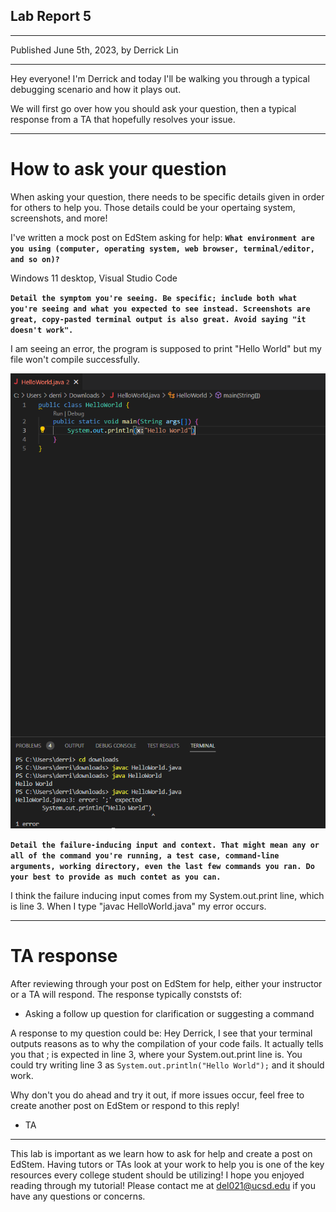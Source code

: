 ## **Lab Report 5**
---
Published June 5th, 2023, by Derrick Lin

---
Hey everyone! I'm Derrick and today I'll be walking you through a typical debugging scenario and how it plays out.

We will first go over how you should ask your question, then a typical response from a TA that hopefully resolves your issue.

---
# **How to ask your question**
When asking your question, there needs to be specific details given in order for others to help you. Those details could be your opertaing system, screenshots, and more!

I've written a mock post on EdStem asking for help:
**`What environment are you using (computer, operating system, web browser, terminal/editor, and so on)?`**

Windows 11 desktop, Visual Studio Code

**`Detail the symptom you're seeing. Be specific; include both what you're seeing and what you expected to see instead. Screenshots are great, copy-pasted terminal output is also great. Avoid saying "it doesn't work".`**

I am seeing an error, the program is supposed to print "Hello World" but my file won't compile successfully.

![Image](HelloWorldError.png)

**`Detail the failure-inducing input and context. That might mean any or all of the command you're running, a test case, command-line arguments, working directory, even the last few commands you ran. Do your best to provide as much contet as you can.`**

I think the failure inducing input comes from my System.out.print line, which is line 3. When I type "javac HelloWorld.java" my error occurs.

---
# **TA response**
After reviewing through your post on EdStem for help, either your instructor or a TA will respond. The response typically conststs of:
- Asking a follow up question for clarification or suggesting a command

A response to my question could be:
Hey Derrick, I see that your terminal outputs reasons as to why the compilation of your code fails. It actually tells you that ; is expected in line 3, where your System.out.print line is. You could try writing line 3 as
`System.out.println("Hello World");` and it should work. 

Why don't you do ahead and try it out, if more issues occur, feel free to create another post on EdStem or respond to this reply!
- TA 

---

This lab is important as we learn how to ask for help and create a post on EdStem. Having tutors or TAs look at your work to help you is one of the key resources every college student should be utilizing! I hope you enjoyed reading through my tutorial! Please contact me at del021@ucsd.edu if you have any questions or concerns.

